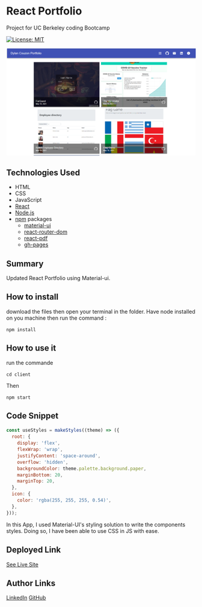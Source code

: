 # React Portfolio
Project for UC Berkeley coding Bootcamp

[![License: MIT](https://img.shields.io/badge/License-MIT-yellow.svg)](https://opensource.org/licenses/MIT)

![Site](./client/public/screenshot.png)

## Technologies Used
- HTML
- CSS
- JavaScript
- [React](https://reactjs.org/)
- [Node.js](https://nodejs.org/en/)
- [npm](https://www.npmjs.com/) packages
    - [material-ui](https://material-ui.com/s)
    - [react-router-dom](https://reactrouter.com/web/guides/quick-start)
    - [react-pdf](https://www.npmjs.com/package/react-pdf)
    - [gh-pages](https://www.npmjs.com/package/gh-pages)


## Summary 
Updated React Portfolio using Material-ui.

## How to install
download the files then open your terminal in the folder.
Have node installed on you machine then run the command :

```
npm install
```

## How to use it

run the commande 

```
cd client
```

Then

```
npm start
```

## Code Snippet  
```Javascript 
const useStyles = makeStyles((theme) => ({
  root: {
    display: 'flex',
    flexWrap: 'wrap',
    justifyContent: 'space-around',
    overflow: 'hidden',
    backgroundColor: theme.palette.background.paper,
    marginBottom: 20,
    marginTop: 20,
  },
  icon: {
    color: 'rgba(255, 255, 255, 0.54)',
  },
}));

```
In this App, I used Material-UI's styling solution to write the components styles.
Doing so, I have been able to use CSS in JS with ease.

## Deployed Link

[See Live Site](https://dylancouzon.github.io/React-Portfolio)


## Author Links
[LinkedIn](https://www.linkedin.com/in/dcouzon/)
[GitHub](https://github.com/Dylancouzon)
